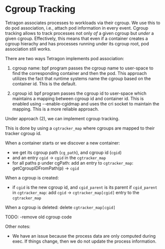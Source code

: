 # Cgroup Tracking

Tetragon associates processes to workloads via their cgroup. We use this to do pod association,
i.e., attach pod information in every event. Cgroup tracking allows to track processes not only _of_
a given cgroup but _under_  a given cgroup. Effectively, this means that even if a container creates
a cgroup hierachy and has processes running under its cgroup root, pod association still works.

There are two ways Tetragon implements pod association:

1. cgroup name: bpf program passes the cgroup name to user-space to find the corresponding container
   and then the pod. This approach utilizes the fact that runtime systems name the cgroup based on
   the container id. This is the default.

2. cgroup id: bpf program passes the cgroup id to user-space which maintains a mapping between
   cgroup id and container id. This is enabled using --enable-cgidmap and uses the cri socket to
   maintain the mapping. This is a more reliable approach.

Under approach (2), we can implement cgroup tracking.

This is done by using a `cgtracker_map` where cgroups are mapped to their tracker cgroup id.

When a container starts or we discover a new container:
 - we get its cgroup path (`cg_path`), and cgroup id (`cgid`)
 - and an entry `cgid` -> `cgid` in the `cgtracker_map`
 - for all paths p under cgPath:
    add an entry to `cgtracker_map`: getCgroupIDFromPath(p) -> `cgid`

When a cgroup is created:
 - if `cgid` is the new cgroup id, and `cgid_parent` is its parent
   if `cgid_parent` in `cgtracker_map`:
        add `cgid` -> `cgtracker_map[cgid]` entry to the `cgtracker_map`

When a cgroup is deleted:
    delete `cgtracker_map[cgid]`

TODO:
 -remove old cgroup code


Other notes:
 - We have an issue because the process data are only computed during exec. If things change, then
   we do not update the process information.
